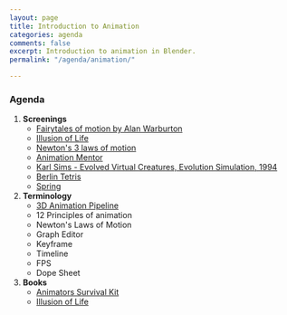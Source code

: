 ```yaml
---
layout: page
title: Introduction to Animation
categories: agenda
comments: false
excerpt: Introduction to animation in Blender.
permalink: "/agenda/animation/"

---
```

### Agenda

1. **Screenings**
   * [Fairytales of motion by Alan Warburton](https://www.youtube.com/watch?v=Hk6SXggQ_QQ)
   * [Illusion of Life](https://vimeo.com/93206523)
   * [Newton's 3 laws of motion](https://vimeo.com/159043081)
   * [Animation Mentor](https://www.youtube.com/watch?v=CtRBOI0PVgI)
   * [Karl Sims - Evolved Virtual Creatures, Evolution Simulation, 1994](https://www.youtube.com/watch?v=JBgG_VSP7f8)
   * [Berlin Tetris](https://vimeo.com/6736261)
   * [Spring](https://cloud.blender.org/p/spring/)
2. **Terminology**
   * [3D Animation Pipeline](https://animeight.com/2018/02/21/3d-production-pipeline/)
   * 12 Principles of animation
   * Newton's Laws of Motion
   * Graph Editor
   * Keyframe
   * Timeline
   * FPS
   * Dope Sheet
3. **Books**
   * [Animators Survival Kit](https://www.amazon.com/Animators-Survival-Kit-Principles-Classical/dp/086547897X)
   * [Illusion of Life](https://www.amazon.com/Illusion-Life-Disney-Animation/dp/0786860707/)